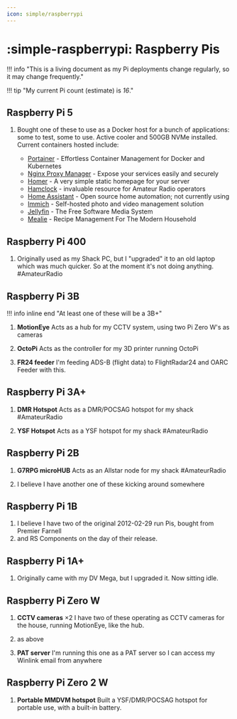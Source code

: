 ```yaml
---
icon: simple/raspberrypi
---
```


# :simple-raspberrypi: Raspberry Pis

!!! info "This is a living document as my Pi deployments change regularly, so it may change frequently."

!!! tip "My current Pi count (estimate) is _16_."

## Raspberry Pi 5

1. Bought one of these to use as a Docker host for a bunch of applications: some to test, some to use.  Active cooler and 500GB NVMe installed.  Current containers hosted include:

    - [Portainer](https://www.portainer.io/) - Effortless Container Management for Docker and Kubernetes
    - [Nginx Proxy Manager](https://nginxproxymanager.com/) - Expose your services easily and securely
    - [Homer](https://homer-demo.netlify.app/) - A very simple static homepage for your server
    - [Hamclock](https://github.com/ChrisRomp/hamclock-docker) - invaluable resource for Amateur Radio operators
    - [Home Assistant](https://www.home-assistant.io/) - Open source home automation; not currently using
    - [Immich](https://immich.app/) - Self-hosted photo and video management solution
    - [Jellyfin](https://jellyfin.org/) - The Free Software Media System
    - [Mealie](https://mealie.io/) - Recipe Management For The Modern Household

## Raspberry Pi 400

1. Originally used as my Shack PC, but I "upgraded" it to an old laptop which was much quicker.  So at the moment it's not doing anything.  #AmateurRadio

## Raspberry Pi 3B

!!! info inline end "At least one of these will be a 3B+"

1. **MotionEye**
  Acts as a hub for my CCTV system, using two Pi Zero W's as cameras
  
2. **OctoPi**
  Acts as the controller for my 3D printer running OctoPi

3. **FR24 feeder**
  I'm feeding ADS-B (flight data) to FlightRadar24 and OARC Feeder with this.

## Raspberry Pi 3A+

1. **DMR Hotspot**
  Acts as a DMR/POCSAG hotspot for my shack #AmateurRadio

2. **YSF Hotspot**
  Acts as a YSF hotspot for my shack #AmateurRadio

## Raspberry Pi 2B

1. **G7RPG microHUB**
  Acts as an Allstar node for my shack #AmateurRadio

2. I believe I have another one of these kicking around somewhere

## Raspberry Pi 1B

1. I believe I have two of the original 2012-02-29 run Pis, bought from Premier Farnell
2. and RS Components on the day of their release.

## Raspberry Pi 1A+

1. Originally came with my DV Mega, but I upgraded it.  Now sitting idle.

## Raspberry Pi Zero W

1. **CCTV cameras** ×2
  I have two of these operating as CCTV cameras for the house, running MotionEye, like the hub.

2. as above

3. **PAT server**
  I'm running this one as a PAT server so I can access my Winlink email from anywhere

## Raspberry Pi Zero 2 W

1. **Portable MMDVM hotspot**
  Built a YSF/DMR/POCSAG hotspot for portable use, with a built-in battery.
